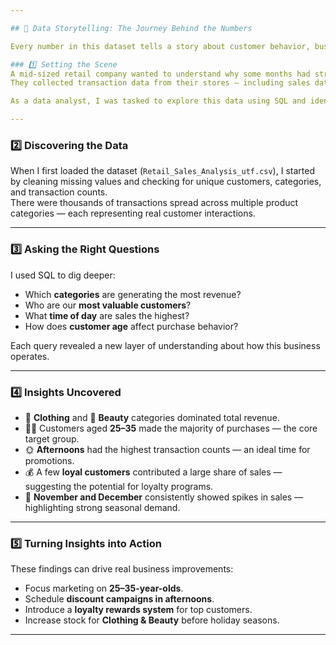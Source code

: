 ```yaml
---

## 📖 Data Storytelling: The Journey Behind the Numbers

Every number in this dataset tells a story about customer behavior, business strategy, and opportunity.

### 1️⃣ Setting the Scene
A mid-sized retail company wanted to understand why some months had strong sales while others were weak.  
They collected transaction data from their stores — including sales dates, customer ages, product categories, and total sales amounts.  

As a data analyst, I was tasked to explore this data using SQL and identify hidden patterns that could guide smarter decisions.

---
```


### 2️⃣ Discovering the Data
When I first loaded the dataset (`Retail_Sales_Analysis_utf.csv`), I started by cleaning missing values and checking for unique customers, categories, and transaction counts.  
There were thousands of transactions spread across multiple product categories — each representing real customer interactions.

---

### 3️⃣ Asking the Right Questions
I used SQL to dig deeper:
- Which **categories** are generating the most revenue?
- Who are our **most valuable customers**?
- What **time of day** are sales the highest?
- How does **customer age** affect purchase behavior?

Each query revealed a new layer of understanding about how this business operates.

---

### 4️⃣ Insights Uncovered
- 👕 **Clothing** and 💄 **Beauty** categories dominated total revenue.
- 🧍‍♂️ Customers aged **25–35** made the majority of purchases — the core target group.
- 🌞 **Afternoons** had the highest transaction counts — an ideal time for promotions.
- 💰 A few **loyal customers** contributed a large share of sales — suggesting the potential for loyalty programs.
- 📅 **November and December** consistently showed spikes in sales — highlighting strong seasonal demand.

---

### 5️⃣ Turning Insights into Action
These findings can drive real business improvements:
- Focus marketing on **25–35-year-olds**.
- Schedule **discount campaigns in afternoons**.
- Introduce a **loyalty rewards system** for top customers.
- Increase stock for **Clothing & Beauty** before holiday seasons.

---

